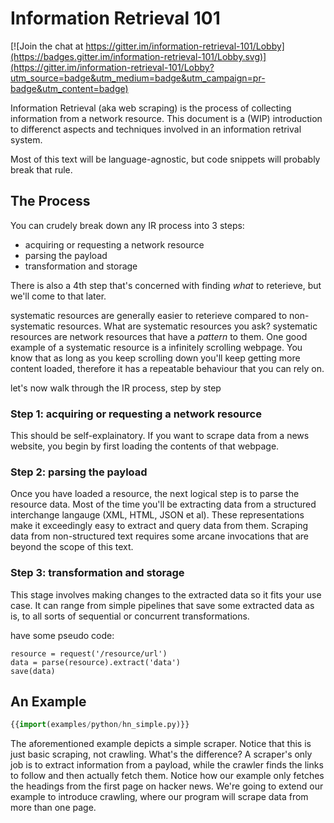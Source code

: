 # Information Retrieval 101

[![Join the chat at https://gitter.im/information-retrieval-101/Lobby](https://badges.gitter.im/information-retrieval-101/Lobby.svg)](https://gitter.im/information-retrieval-101/Lobby?utm_source=badge&utm_medium=badge&utm_campaign=pr-badge&utm_content=badge)

Information Retrieval (aka web scraping) is the process of collecting information from a network resource. This document is a (WIP) introduction to differenct aspects and techniques involved in an information retrival system.

Most of this text will be language-agnostic, but code snippets will probably break that rule.

## The Process
You can crudely break down any IR process into 3 steps:

* acquiring or requesting a network resource
* parsing the payload
* transformation and storage

There is also a 4th step that's concerned with finding _what_ to reterieve, but we'll come to that later.

systematic resources are generally easier to reterieve compared to non-systematic resources. What are systematic resources you ask? systematic resources are network resources that have a _pattern_ to them. One good example of a systematic resource is a infinitely scrolling webpage. You know that as long as you keep scrolling down you'll keep getting more content loaded, therefore it has a repeatable behaviour that you can rely on.

let's now walk through the IR process, step by step

### Step 1: acquiring or requesting a network resource
This should be self-explainatory. If you want to scrape data from a news website, you begin by first loading the contents of that webpage.

### Step 2: parsing the payload
Once you have loaded a resource, the next logical step is to parse the resource data. Most of the time you'll be extracting data from a structured interchange langauge (XML, HTML, JSON et al). These representations make it exceedingly easy to extract and query data from them. Scraping data from non-structured text requires some arcane invocations that are beyond the scope of this text.

### Step 3: transformation and storage
This stage involves making changes to the extracted data so it fits your use case. It can range from simple pipelines that save some extracted data as is, to all sorts of sequential or concurrent transformations.

have some pseudo code:
```
resource = request('/resource/url')
data = parse(resource).extract('data')
save(data)
```

## An Example
```python
{{import(examples/python/hn_simple.py)}}
```

The aforementioned example depicts a simple scraper. Notice that this is just basic scraping, not crawling. What's the difference? A scraper's only job is to extract information from a payload, while the crawler finds the links to follow and then actually fetch them. Notice how our example only fetches the headings from the first page on hacker news. We're going to extend our example to introduce crawling, where our program will scrape data from more than one page. 

